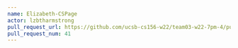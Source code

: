 ```yaml
---
name: Elizabeth-CSPage
actor: lzbtharmstrong
pull_request_url: https://github.com/ucsb-cs156-w22/team03-w22-7pm-4/pull/41
pull_request_num: 41
---
```

